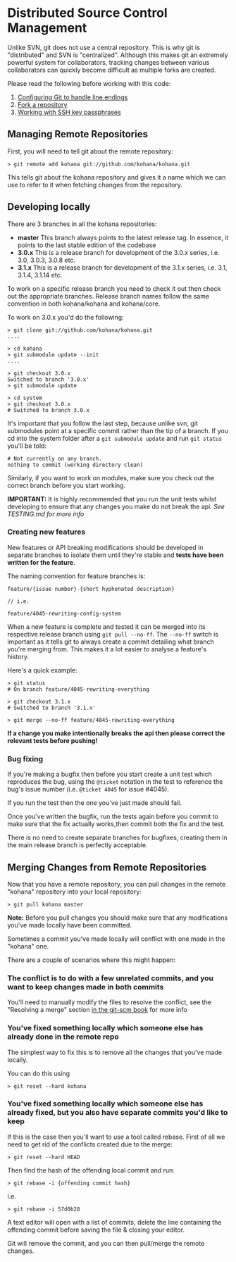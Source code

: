 # Distributed Source Control Management

Unlike SVN, git does not use a central repository. This is why git is "distributed" and SVN is
"centralized". Although this makes git an extremely powerful system for collaborators, tracking
changes between various collaborators can quickly become difficult as multiple forks are created.

Please read the following before working with this code:

1. [Configuring Git to handle line endings](https://docs.github.com/en/get-started/git-basics/configuring-git-to-handle-line-endings)
2. [Fork a repository](https://docs.github.com/en/pull-requests/collaborating-with-pull-requests/working-with-forks/fork-a-repo)
3. [Working with SSH key passphrases](https://docs.github.com/en/authentication/connecting-to-github-with-ssh/working-with-ssh-key-passphrases)

## Managing Remote Repositories

First, you will need to tell git about the remote repository:

    > git remote add kohana git://github.com/kohana/kohana.git

This tells git about the kohana repository and gives it a name which we can use to refer to it when
fetching changes from the repository.

## Developing locally

There are 3 branches in all the kohana repositories:

* **master** This branch always points to the latest release tag. In essence, it points to the last stable edition of the codebase
* **3.0.x**  This is a release branch for development of the 3.0.x series, i.e. 3.0, 3.0.3, 3.0.8 etc.
* **3.1.x**  This is a release branch for development of the 3.1.x series, i.e. 3.1, 3.1.4, 3.1.14 etc.

To work on a specific release branch you need to check it out then check out the appropriate branches.
Release branch names follow the same convention in both kohana/kohana and kohana/core.

To work on 3.0.x you'd do the following:

    > git clone git://github.com/kohana/kohana.git
    ....

    > cd kohana
    > git submodule update --init
    ....

    > git checkout 3.0.x
    Switched to branch '3.0.x'
    > git submodule update

    > cd system
    > git checkout 3.0.x
    # Switched to branch 3.0.x

It's important that you follow the last step, because unlike svn, git submodules point at a
specific commit rather than the tip of a branch. If you cd into the system folder after
a `git submodule update` and run `git status` you'll be told:

    # Not currently on any branch.
    nothing to commit (working directory clean)

Similarly, if you want to work on modules, make sure you check out the correct branch before you start working.

**IMPORTANT:** It is highly recommended that you run the unit tests whilst developing to
ensure that any changes you make do not break the api. *See TESTING.md for more info*

### Creating new features

New features or API breaking modifications should be developed in separate branches to isolate them
until they're stable and **tests have been written for the feature**.

The naming convention for feature branches is:

    feature/{issue number}-{short hyphenated description}

    // i.e.

    feature/4045-rewriting-config-system

When a new feature is complete and tested it can be merged into its respective release branch using
`git pull --no-ff`. The `--no-ff` switch is important as it tells git to always create a commit
detailing what branch you're merging from. This makes it a lot easier to analyse a feature's history.

Here's a quick example:

    > git status
    # On branch feature/4045-rewriting-everything

    > git checkout 3.1.x
    # Switched to branch '3.1.x'

    > git merge --no-ff feature/4045-rewriting-everything

**If a change you make intentionally breaks the api then please correct the relevant tests before pushing!**

### Bug fixing

If you're making a bugfix then before you start create a unit test which reproduces the bug,
using the `@ticket` notation in the test to reference the bug's issue number
(i.e. `@ticket 4045` for issue #4045).

If you run the test then the one you've just made should fail.

Once you've written the bugfix, run the tests again before you commit to make sure that the
fix actually works,then commit both the fix and the test.

There is no need to create separate branches for bugfixes, creating them in the main release
branch is perfectly acceptable.

## Merging Changes from Remote Repositories

Now that you have a remote repository, you can pull changes in the remote "kohana" repository
into your local repository:

    > git pull kohana master

**Note:** Before you pull changes you should make sure that any modifications you've made locally
have been committed.

Sometimes a commit you've made locally will conflict with one made in the "kohana" one.

There are a couple of scenarios where this might happen:

### The conflict is to do with a few unrelated commits, and you want to keep changes made in both commits

You'll need to manually modify the files to resolve the conflict, see the "Resolving a merge"
section [in the git-scm book](http://book.git-scm.com/3_basic_branching_and_merging.html) for more info

### You've fixed something locally which someone else has already done in the remote repo

The simplest way to fix this is to remove all the changes that you've made locally.

You can do this using

    > git reset --hard kohana

### You've fixed something locally which someone else has already fixed, but you also have separate commits you'd like to keep

If this is the case then you'll want to use a tool called rebase. First of all we need to
get rid of the conflicts created due to the merge:

    > git reset --hard HEAD

Then find the hash of the offending local commit and run:

    > git rebase -i {offending commit hash}

i.e.

    > git rebase -i 57d0b28

A text editor will open with a list of commits, delete the line containing the offending commit
before saving the file & closing your editor.

Git will remove the commit, and you can then pull/merge the remote changes.
